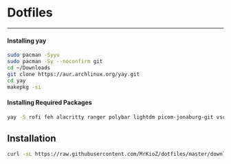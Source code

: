 # Dotfiles
---

#### Installing yay
```bash
sudo pacman -Syyu
sudo pacman -Sy --noconfirm git
cd ~/Downloads
git clone https://aur.archlinux.org/yay.git
cd yay
makepkg -si
```

#### Installing Required Packages
```bash
yay -S rofi feh alacritty ranger polybar lightdm picom-jonaburg-git vscodium ttf-dejavu ttf-liberation noto-fonts
```

## Installation
```bash
curl -sL https://raw.githubusercontent.com/MrKioZ/dotfiles/master/download.sh | bash
```

